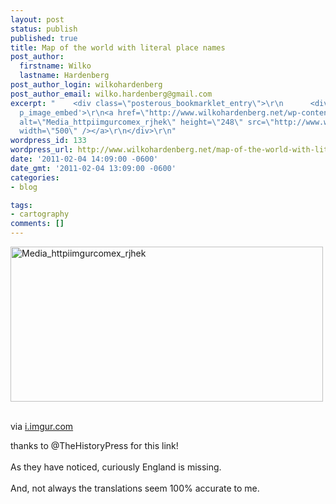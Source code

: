 ```yaml
---
layout: post
status: publish
published: true
title: Map of the world with literal place names
post_author:
  firstname: Wilko
  lastname: Hardenberg
post_author_login: wilkohardenberg
post_author_email: wilko.hardenberg@gmail.com
excerpt: "    <div class=\"posterous_bookmarklet_entry\">\r\n      <div class='p_embed
  p_image_embed'>\r\n<a href=\"http://www.wilkohardenberg.net/wp-content/uploads/2011/02/media_httpiimgurcomex_rJhek.jpg.scaled1000.jpg\"><img
  alt=\"Media_httpiimgurcomex_rjhek\" height=\"248\" src=\"http://www.wilkohardenberg.net/wp-content/uploads/2011/02/media_httpiimgurcomex_rJhek.jpg.scaled1000-300x148.jpg\"
  width=\"500\" /></a>\r\n</div>\r\n"
wordpress_id: 133
wordpress_url: http://www.wilkohardenberg.net/map-of-the-world-with-literal-place-names/
date: '2011-02-04 14:09:00 -0600'
date_gmt: '2011-02-04 13:09:00 -0600'
categories:
- blog

tags:
- cartography
comments: []
---
```

<div class="posterous_bookmarklet_entry">
<div class='p_embed p_image_embed'>
<a href="http://www.wilkohardenberg.net/wp-content/uploads/2011/02/media_httpiimgurcomex_rJhek.jpg.scaled1000.jpg"><img alt="Media_httpiimgurcomex_rjhek" height="248" src="http://www.wilkohardenberg.net/wp-content/uploads/2011/02/media_httpiimgurcomex_rJhek.jpg.scaled1000-300x148.jpg" width="500" /></a><br />
</div><br />
<a id="more"></a><a id="more-133"></a></p>
<div class="posterous_quote_citation">via <a href="http://i.imgur.com/ex6Zu.jpg">i.imgur.com</a></div></p>
<p>thanks to @TheHistoryPress for this link!<br />
<br />As they have noticed, curiously England is missing.<br />
<br />And, not always the translations seem 100% accurate to me.</p></div>
